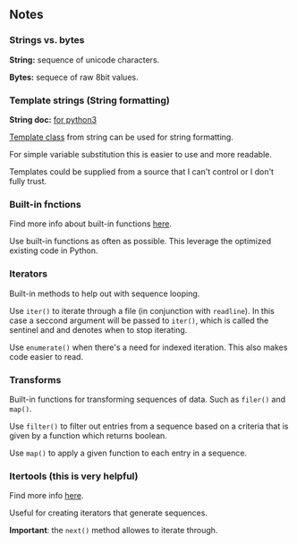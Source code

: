## Notes

### Strings vs. bytes

**String:** sequence of unicode characters.  

**Bytes:** sequece of raw 8bit values.

### Template strings (String formatting)

**String doc:** [for python3](https://docs.python.org/3/library/string.html) 

[Template class](https://docs.python.org/3/library/string.html#template-strings) from string can be used for string formatting.

For simple variable substitution this is easier to use and more readable.

Templates could be supplied from a source that I can't control or I don't fully trust.

### Built-in fnctions

Find more info about built-in functions [here](https://docs.python.org/3/library/functions.html).

Use built-in functions as often as possible. This leverage the optimized existing code in Python.

### Iterators

Built-in methods to help out with sequence looping.

Use `iter()` to iterate through a file (in conjunction with `readline`).
In this case a seccond argument will be passed to `iter()`, which is called
the sentinel and and denotes when to stop iterating.

Use `enumerate()` when there's a need for indexed iteration. This also makes code easier to read.

### Transforms

Built-in functions for transforming sequences of data. Such as `filer()` and `map()`.

Use `filter()` to filter out entries from a sequence based on a criteria that is given
by a function which returns boolean.

Use `map()` to apply a given function to each entry in a sequence.

### Itertools (this is very helpful)

Find more info [here](https://docs.python.org/3/library/itertools.html).

Useful for creating iterators that generate sequences.

**Important**: the `next()` method allowes to iterate through.


